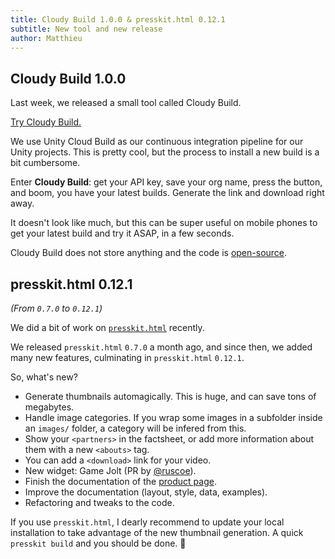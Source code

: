 ```yaml
---
title: Cloudy Build 1.0.0 & presskit.html 0.12.1
subtitle: New tool and new release
author: Matthieu
---
```

## Cloudy Build 1.0.0

Last week, we released a small tool called Cloudy Build. 

[Try Cloudy Build.](https://cloudy-build.pxn.io/)

We use Unity Cloud Build as our continuous integration pipeline for our Unity projects. This is pretty cool, but the process to install a new build is a bit cumbersome.

Enter **Cloudy Build**: get your API key, save your org name, press the button, and boom, you have your latest builds. Generate the link and download right away.

It doesn't look like much, but this can be super useful on mobile phones to get your latest build and try it ASAP, in a few seconds.

Cloudy Build does not store anything and the code is [open-source](https://github.com/solarsailer/cloudy-build).

## presskit.html 0.12.1 

_(From `0.7.0` to `0.12.1`)_

We did a bit of work on [`presskit.html`](https://github.com/pixelnest/presskit.html) recently.

We released `presskit.html` `0.7.0` a month ago, and since then, we added many new features, culminating in `presskit.html` `0.12.1`.

So, what's new?

- Generate thumbnails automagically. This is huge, and can save tons of megabytes.
- Handle image categories. If you wrap some images in a subfolder inside an `images/` folder, a category will be infered from this.
- Show your `<partners>` in the factsheet, or add more information about them with a new `<abouts>` tag.
- You can add a `<download>` link for your video.
- New widget: Game Jolt (PR by [@ruscoe](https://github.com/ruscoe)).
- Finish the documentation of the [product page](http://pixelnest.io/presskit.html/product/).
- Improve the documentation (layout, style, data, examples).
- Refactoring and tweaks to the code.

If you use `presskit.html`, I dearly recommend to update your local installation to take advantage of the new thumbnail generation. A quick `presskit build` and you should be done. 🙏
